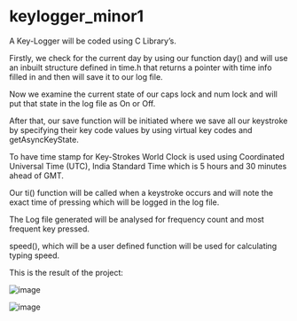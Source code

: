 # keylogger_minor1

A Key-Logger will be coded using C Library’s.

Firstly, we check for the current day by using our function day() and will use an inbuilt structure defined in time.h that returns a pointer with time info filled in and then will save it to our log file.

Now we examine the current state of our caps lock and num lock and will put that state in the log file as On or Off.

After that, our save function will be initiated where we  save all our keystroke by specifying their key code values by using virtual key codes and getAsyncKeyState.

To have time stamp for Key-Strokes World Clock is used using Coordinated Universal Time (UTC), India Standard Time which is 5 hours and 30 minutes ahead of GMT.

Our ti() function will be called when a keystroke occurs and will note the exact time of pressing which will be logged in the log file.

The Log file generated will be analysed for frequency count and most frequent key pressed.

speed(), which will be a user defined function will be used for calculating typing speed.


This is the result of the project:

![image](https://user-images.githubusercontent.com/50805925/116808620-734f1880-ab57-11eb-90b4-1380347e1903.png)

![image](https://user-images.githubusercontent.com/50805925/116808636-882bac00-ab57-11eb-98da-8bcfdc370fdc.png)

